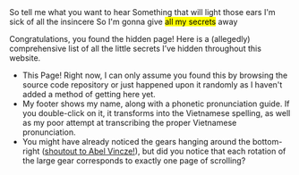 <script lang="ts">
	import Quote from '$lib/components/shared/Quote.svelte';
</script>

<Quote by="OneRepublic">
So tell me what you want to hear
Something that will light those ears
I'm sick of all the insincere
So I'm gonna give <mark>all my secrets</mark> away</Quote>

Congratulations, you found the hidden page! Here is a (allegedly) comprehensive list of all the little secrets I’ve hidden throughout this website.

- This Page! Right now, I can only assume you found this by browsing the source code repository or just happened upon it randomly as I haven't added a method of getting here yet.
- My footer shows my name, along with a phonetic pronunciation guide. If you double-click on it, it transforms into the Vietnamese spelling, as well as my poor attempt at transcribing the proper Vietnamese pronunciation.
- You might have already noticed the gears hanging around the bottom-right ([shoutout to Abel Vincze!](https://geargenerator.com/beta/)), but did you notice that each rotation of the large gear corresponds to exactly one page of scrolling?